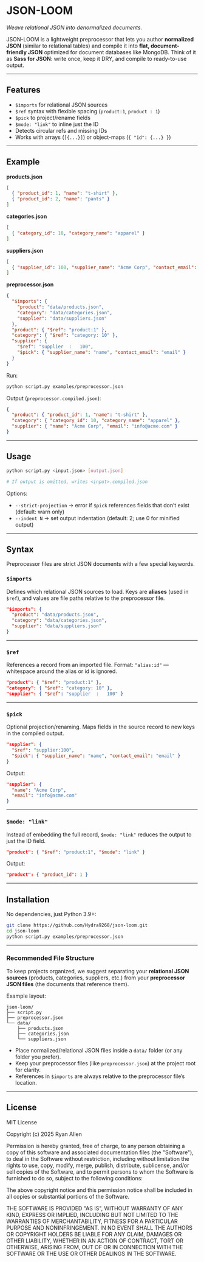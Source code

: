 # JSON-LOOM

*Weave relational JSON into denormalized documents.*

JSON-LOOM is a lightweight preprocessor that lets you author **normalized JSON** 
(similar to relational tables) and compile it into **flat, document-friendly JSON** 
optimized for document databases like MongoDB. Think of it as **Sass for JSON**: 
write once, keep it DRY, and compile to ready-to-use output.

---

## Features
- `$imports` for relational JSON sources
- `$ref` syntax with flexible spacing (`product:1`, `product : 1`)
- `$pick` to project/rename fields
- `$mode: "link"` to inline just the ID
- Detects circular refs and missing IDs
- Works with arrays (`[{...}]`) or object-maps (`{ "id": {...} }`)

---

## Example

**products.json**
```json
[
  { "product_id": 1, "name": "t-shirt" },
  { "product_id": 2, "name": "pants" }
]
````

**categories.json**

```json
[
  { "category_id": 10, "category_name": "apparel" }
]
```

**suppliers.json**

```json
[
  { "supplier_id": 100, "supplier_name": "Acme Corp", "contact_email": "info@acme.com" }
]
```

**preprocessor.json**

```json
{
  "$imports": {
    "product": "data/products.json",
    "category": "data/categories.json",
    "supplier": "data/suppliers.json"
  },
  "product": { "$ref": "product:1" },
  "category": { "$ref": "category: 10" },
  "supplier": {
    "$ref": "supplier  :   100",
    "$pick": { "supplier_name": "name", "contact_email": "email" }
  }
}
```

Run:

```bash
python script.py examples/preprocessor.json
```

Output (`preprocessor.compiled.json`):

```json
{
  "product": { "product_id": 1, "name": "t-shirt" },
  "category": { "category_id": 10, "category_name": "apparel" },
  "supplier": { "name": "Acme Corp", "email": "info@acme.com" }
}
```

---

## Usage

```bash
python script.py <input.json> [output.json]

# If output is omitted, writes <input>.compiled.json
```

Options:

* `--strict-projection` → error if `$pick` references fields that don’t exist (default: warn only)
* `--indent N` → set output indentation (default: 2; use 0 for minified output)

---

## Syntax

Preprocessor files are strict JSON documents with a few special keywords.  

### `$imports`
Defines which relational JSON sources to load. Keys are **aliases** (used in `$ref`), and 
values are file paths relative to the preprocessor file.

```json
"$imports": {
  "product": "data/products.json",
  "category": "data/categories.json",
  "supplier": "data/suppliers.json"
}
````

---

### `$ref`

References a record from an imported file.
Format: `"alias:id"` — whitespace around the alias or id is ignored.

```json
"product": { "$ref": "product:1" },
"category": { "$ref": "category: 10" },
"supplier": { "$ref": "supplier  :   100" }
```

---

### `$pick`

Optional projection/renaming. Maps fields in the source record to new keys in the compiled output.

```json
"supplier": {
  "$ref": "supplier:100",
  "$pick": { "supplier_name": "name", "contact_email": "email" }
}
```

Output:

```json
"supplier": {
  "name": "Acme Corp",
  "email": "info@acme.com"
}
```

---

### `$mode: "link"`

Instead of embedding the full record, `$mode: "link"` reduces the output to just the ID field.

```json
"product": { "$ref": "product:1", "$mode": "link" }
```

Output:

```json
"product": { "product_id": 1 }
```

---

## Installation

No dependencies, just Python 3.9+:

```bash
git clone https://github.com/Hydra9268/json-loom.git
cd json-loom
python script.py examples/preprocessor.json
```

---

### Recommended File Structure

To keep projects organized, we suggest separating your **relational JSON sources** 
(products, categories, suppliers, etc.) from your **preprocessor JSON files** 
(the documents that reference them).

Example layout:

```
json-loom/
├── script.py
├── preprocessor.json
└── data/
    ├── products.json
    ├── categories.json
    └── suppliers.json
```

- Place normalized/relational JSON files inside a `data/` folder (or any folder you prefer).
- Keep your preprocessor files (like `preprocessor.json`) at the project root for clarity.
- References in `$imports` are always relative to the preprocessor file’s location.

---

## License

MIT License

Copyright (c) 2025 Ryan Allen

Permission is hereby granted, free of charge, to any person obtaining a copy
of this software and associated documentation files (the "Software"), to deal
in the Software without restriction, including without limitation the rights
to use, copy, modify, merge, publish, distribute, sublicense, and/or sell
copies of the Software, and to permit persons to whom the Software is
furnished to do so, subject to the following conditions:

The above copyright notice and this permission notice shall be included in all
copies or substantial portions of the Software.

THE SOFTWARE IS PROVIDED "AS IS", WITHOUT WARRANTY OF ANY KIND, EXPRESS OR
IMPLIED, INCLUDING BUT NOT LIMITED TO THE WARRANTIES OF MERCHANTABILITY,
FITNESS FOR A PARTICULAR PURPOSE AND NONINFRINGEMENT. IN NO EVENT SHALL THE
AUTHORS OR COPYRIGHT HOLDERS BE LIABLE FOR ANY CLAIM, DAMAGES OR OTHER
LIABILITY, WHETHER IN AN ACTION OF CONTRACT, TORT OR OTHERWISE, ARISING FROM,
OUT OF OR IN CONNECTION WITH THE SOFTWARE OR THE USE OR OTHER DEALINGS IN THE
SOFTWARE.
